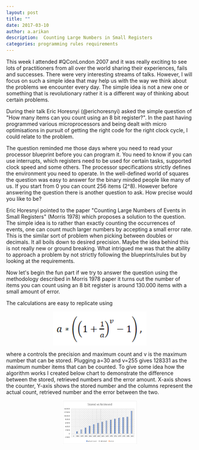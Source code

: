 ```yaml
---
layout: post
title: ""
date: 2017-03-10
author: a.arikan
description:  Counting Large Numbers in Small Registers
categories: programming rules requirements
---
```


This week I attended #QConLondon 2007 and it was really exciting to see lots of practitioners from all over the world sharing their experiences, fails and successes. There were very interesting streams of talks. However, I will focus on such a simple idea that may help us with the way we think about the problems we encounter every day.  The simple idea is not a new one or something that is revolutionary rather it is a different way of thinking about certain problems.

During their talk Eric Horesnyi (@erichoresnyi) asked the simple question of "How many items can you count using an 8 bit register?". In the past having programmed various microprocessors and being dealt with micro optimisations in pursuit of getting the right code for the right clock cycle, I could relate to the problem. 

The question reminded me those days where you need to read your processor blueprint before you can program it. You need to know if you can use interrupts, which registers need to be used for certain tasks, supported clock speed and some others. The processor specifications strictly defines the environment you need to operate. In the well-defined world of squares the question was easy to answer for the binary minded people like many of us. If you start from 0 you can count 256 items (2^8). However before answering the question there is another question to ask. How precise would you like to be? 

Eric Horesnyi pointed to the paper "Counting Large Numbers of Events in Small Registers" (Morris 1978) which proposes a solution to the question. The simple idea is to rather than exactly counting the occurrences of events, one can count much larger numbers by accepting a small error rate. This is the similar sort of problem when picking between doubles or decimals. It all boils down to desired precision. Maybe the idea behind this is not really new or ground breaking. What intrigued me was that the ability to approach a problem by not strictly following the blueprints/rules but by looking at the requirements.

Now let's begin the fun part if we try to answer the question using the methodology described in Morris 1978 paper it turns out the number of items you can count using an 8 bit register is around 130.000 items with a small amount of error. 

The calculations are easy to replicate using

<!--Insert Equation, -->

<img src="/assets/images/post-images/counting-equation.png" alt="Counting Equation" 
style="width: 50%; max-width: 350px;display: block;margin: 0 auto" />

where a controls the precision and maximum count and v is the maximum number that can be stored. Plugging a=30 and 
v=255 gives 128331 as the maximum number items that can be counted. To give some idea how the algorithm works I created below chart to demonstrate the difference between the stored, retrieved numbers and the error amount. X-axis shows the counter, Y-axis shows the stored number and the columns represent the actual count, retrieved number and the error between the two.

<!--Insert Chart-->
<img src="/assets/images/post-images/counting-chart.png" alt="Stored vs Retrieved" 
style="width: 40%; max-width: 350px; display: block; margin: 0 auto" />
